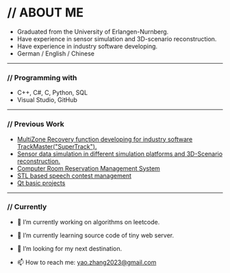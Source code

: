 # // ABOUT ME

* Graduated from the University of Erlangen-Nurnberg.
* Have experience in sensor simulation and 3D-scenario reconstruction.
* Have experience in industry software developing.
* German / English / Chinese

---

### // Programming  with

* C++, C#, C, Python, SQL
* Visual Studio, GitHub

---

### // Previous Work

* [MultiZone Recovery function developing for industry software TrackMaster("SuperTrack").](https://github.com/yalezhang2021/MultiZoneRecovery-demo/tree/master)
* [Sensor data simulation in different simulation platforms and 3D-Scenario reconstruction.](https://github.com/yalezhang2021/ComputerVision)
* [Computer Room Reservation Management System](https://github.com/yalezhang2021/Computer-Room-Reservation-Management-System)
* [STL based speech contest management](https://github.com/yalezhang2021/STL-based-speech-contest-management/tree/master)
* [Qt basic projects](https://github.com/yalezhang2021/Qt-Basic/tree/master)

---

### // Currently

- 🔭 I’m currently working on algorithms on leetcode.

- 🌱 I’m currently learning source code of tiny web server.
- 🤔 I’m looking for my next destination.
- 📫 How to reach me: yao.zhang2023@gmail.com

